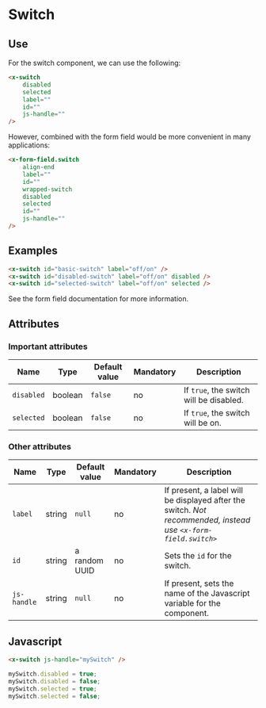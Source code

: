 # Switch

## Use

For the switch component, we can use the following:

```html
<x-switch
    disabled
    selected
    label=""
    id=""
    js-handle=""
/>
```

However, combined with the form field would be more convenient in many applications:

```html
<x-form-field.switch
    align-end
    label=""
    id=""
    wrapped-switch
    disabled
    selected
    id=""
    js-handle=""
/>
```

## Examples

```html
<x-switch id="basic-switch" label="off/on" />
<x-switch id="disabled-switch" label="off/on" disabled />
<x-switch id="selected-switch" label="off/on" selected />
```

See the form field documentation for more information.

## Attributes

### Important attributes

| Name       | Type    | Default value | Mandatory | Description                                                                                                    |
|------------|---------|---------------|-----------|----------------------------------------------------------------------------------------------------------------|
| `disabled` | boolean | `false`       | no        | If `true`, the switch will be disabled.                                                                        |
| `selected` | boolean | `false`       | no        | If `true`, the switch will be on.                                                                              |

### Other attributes
| Name        | Type   | Default value | Mandatory | Description                                                                                                    |
|-------------|--------|---------------|-----------|----------------------------------------------------------------------------------------------------------------|
| `label`     | string | `null`        | no        | If present, a label will be displayed after the switch. *Not recommended, instead use `<x-form-field.switch>`* |
| `id`        | string | a random UUID | no        | Sets the `id` for the switch.                                                                                  |
| `js-handle` | string | `null`        | no        | If present, sets the name of the Javascript variable for the component.                                        |

## Javascript

```html
<x-switch js-handle="mySwitch" />
```

```js
mySwitch.disabled = true;
mySwitch.disabled = false;
mySwitch.selected = true;
mySwitch.selected = false;
```
